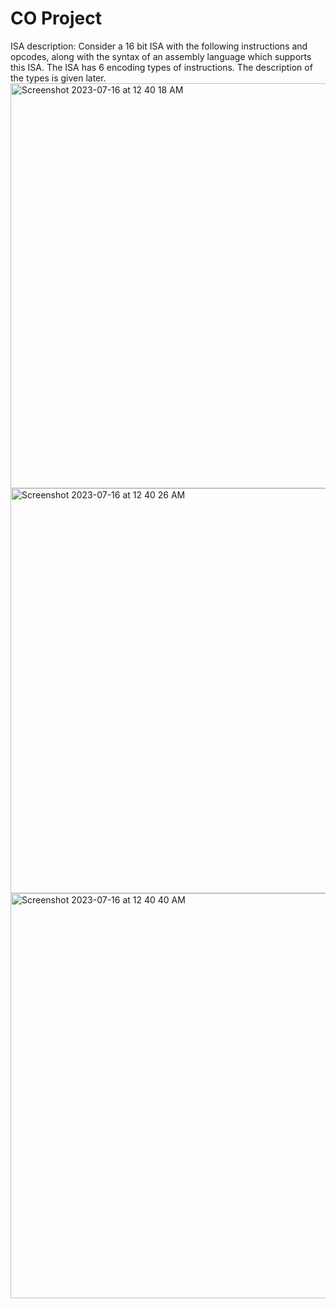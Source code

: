 # CO Project
ISA description:
Consider a 16 bit ISA with the following instructions and opcodes, along with the syntax of an
assembly language which supports this ISA.
The ISA has 6 encoding types of instructions. The description of the types is given later.  
<img width="648" alt="Screenshot 2023-07-16 at 12 40 18 AM" src="https://github.com/BriM2021/CO-Project-B19/assets/108250053/d91175d2-38c5-4dab-96eb-ef06c3342f95">
<img width="648" alt="Screenshot 2023-07-16 at 12 40 26 AM" src="https://github.com/BriM2021/CO-Project-B19/assets/108250053/634b2311-076e-464c-87d3-c279955483a1">
<img width="648" alt="Screenshot 2023-07-16 at 12 40 40 AM" src="https://github.com/BriM2021/CO-Project-B19/assets/108250053/f177169d-285a-4188-8215-b5dc0f65c52e">
